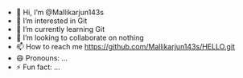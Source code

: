 - 👋 Hi, I’m @Mallikarjun143s
- 👀 I’m interested in Git
- 🌱 I’m currently learning Git
- 💞️ I’m looking to collaborate on nothing
- 📫 How to reach me https://github.com/Mallikarjun143s/HELLO.git
- 😄 Pronouns: ...
- ⚡ Fun fact: ...
